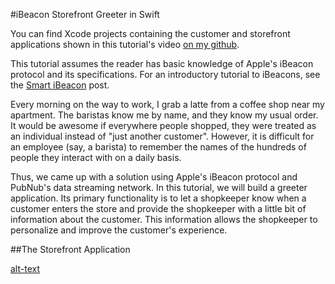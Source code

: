#iBeacon Storefront Greeter in Swift

You can find Xcode projects containing the customer and storefront applications shown in this tutorial's video [on my github][1].

This tutorial assumes the reader has basic knowledge of Apple's iBeacon protocol and its specifications. For an introductory tutorial to iBeacons, see the [Smart iBeacon][2] post.

Every morning on the way to work, I grab a latte from a coffee shop near my apartment. The baristas know me by name, and they know my usual order. It would be awesome if everywhere people shopped, they were treated as an individual instead of "just another customer". However, it is difficult for an employee (say, a barista) to remember the names of the hundreds of people they interact with on a daily basis.

Thus, we came up with a solution using Apple's iBeacon protocol and PubNub's data streaming network. In this tutorial, we will build a greeter application. Its primary functionality is to let a shopkeeper know when a customer enters the store and provide the shopkeeper with a little bit of information about the customer. This information allows the shopkeeper to personalize and improve the customer's experience.

##The Storefront Application

[alt-text](https://github.com/ertheis/PubNubBeaconGreeter/blob/master/TutorialPics/StorefrontUI.png "basic storefront UI")

[1]: http://www.github.com/ertheis/PubNubBeaconGreeter
[2]: https://github.com/ertheis/Smart-iBeacon/blob/master/README.md
